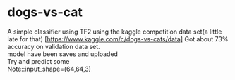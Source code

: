 # dogs-vs-cat
A simple classifier using TF2 using the kaggle competition data set(a little late for that)  [https://www.kaggle.com/c/dogs-vs-cats/data]
Got about 73% accuracy on validation data set.  
model have been saves and uploaded  
Try and predict some  
Note::input_shape=(64,64,3)
